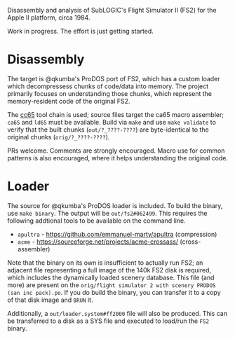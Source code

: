 Disassembly and analysis of SubLOGIC's Flight Simulator II (FS2) for the Apple II platform, circa 1984.

Work in progress. The effort is just getting started.

# Disassembly

The target is @qkumba's ProDOS port of FS2, which has a custom loader which decompressess chunks of code/data into memory. The project primarily focuses on understanding those chunks, which represent the memory-resident code of the original FS2.

The [cc65](http://cc65.github.io/cc65/) tool chain is used; source files target the ca65 macro assembler; `ca65` and `ld65` must be available. Build via `make` and use `make validate` to verify that the built chunks (`out/?_????-????`) are byte-identical to the original chunks (`orig/?_????-????`).

PRs welcome. Comments are strongly encouraged. Macro use for common patterns is also encouraged, where it helps understanding the original code.

# Loader

The source for @qkumba's ProDOS loader is included. To build the binary, use `make binary`. The output will be `out/fs2#062499`. This requires the following addtional tools to be available on the command line.

* `apultra` - https://github.com/emmanuel-marty/apultra (compression)
* `acme` - https://sourceforge.net/projects/acme-crossass/ (cross-assembler)

Note that the binary on its own is insufficient to actually run FS2; an adjacent file representing a full image of the 140k FS2 disk is required, which includes the dynamically loaded scenery database. This file (and more) are present on the `orig/flight simulator 2 with scenery PRODOS (san inc pack).po`. If you do build the binary, you can transfer it to a copy of that disk image and `BRUN` it.

Additionally, a `out/loader.system#ff2000` file will also be produced. This can be transferred to a disk as a SYS file and executed to load/run the `FS2` binary.
